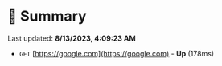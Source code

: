 # 📖 Summary
Last updated: **8/13/2023, 4:09:23 AM**

- `GET` [https://google.com](https://google.com) - **Up** (178ms)
